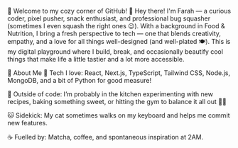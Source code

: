 🌸 Welcome to my cozy corner of GitHub! 🌸
Hey there! I'm Farah — a curious coder, pixel pusher, snack enthusiast, and professional bug squasher (sometimes I even squash the right ones 😉).
With a background in Food & Nutrition, I bring a fresh perspective to tech — one that blends creativity, empathy, and a love for all things well-designed (and well-plated 🍽️). 
This is my digital playground where I build, break, and occasionally beautify cool things that make life a little tastier and a lot more accessible.

🧁 About Me
🧠 Tech I love: React, Next.js, TypeScript, Tailwind CSS, Node.js, MongoDB, and a bit of Python for good measure!

🍪 Outside of code: I’m probably in the kitchen experimenting with new recipes, baking something sweet, or hitting the gym to balance it all out 🏋️‍♀️

🐱 Sidekick: My cat sometimes walks on my keyboard and helps me commit new features.

☕ Fuelled by: Matcha, coffee, and spontaneous inspiration at 2AM.

<!---
strawb3rrybyte/strawb3rrybyte is a ✨ special ✨ repository because its `README.md` (this file) appears on your GitHub profile.
You can click the Preview link to take a look at your changes.
--->
